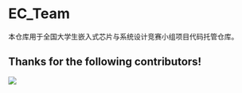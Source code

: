 # EC_Team
本仓库用于全国大学生嵌入式芯片与系统设计竞赛小组项目代码托管仓库。

## Thanks for the following contributors!

<a href="https://github.com/KurisaW-Collaborative/EC_Project/graphs/contributors">
  <img src="https://contrib.rocks/image?repo=KurisaW-Collaborative/EC_Project" />
</a>
